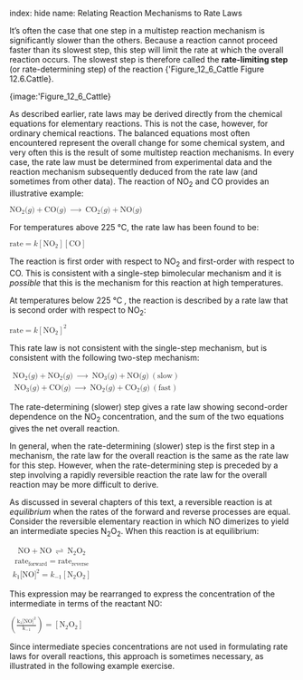 index: hide
name: Relating Reaction Mechanisms to Rate Laws

It’s often the case that one step in a multistep reaction mechanism is significantly slower than the others. Because a reaction cannot proceed faster than its slowest step, this step will limit the rate at which the overall reaction occurs. The slowest step is therefore called the  **rate-limiting step** (or rate-determining step) of the reaction {'Figure_12_6_Cattle Figure 12.6.Cattle}.


{image:'Figure_12_6_Cattle}
        

As described earlier, rate laws may be derived directly from the chemical equations for elementary reactions. This is not the case, however, for ordinary chemical reactions. The balanced equations most often encountered represent the overall change for some chemical system, and very often this is the result of some multistep reaction mechanisms. In every case, the rate law must be determined from experimental data and the reaction mechanism subsequently deduced from the rate law (and sometimes from other data). The reaction of NO<sub>2</sub> and CO provides an illustrative example:

<math xmlns:q="http://cnx.rice.edu/qml/1.0" xmlns:m="http://www.w3.org/1998/Math/MathML" xmlns:bib="http://bibtexml.sf.net/" xmlns:md="http://cnx.rice.edu/mdml" xmlns="http://cnx.rice.edu/cnxml"><mrow><msub><mrow><mtext>NO</mtext></mrow><mn>2</mn></msub><mo stretchy="false">(</mo><mi>g</mi><mo stretchy="false">)</mo><mo>+</mo><mtext>CO</mtext><mo stretchy="false">(</mo><mi>g</mi><mo stretchy="false">)</mo><mspace width="0.2em"/><mo stretchy="false">⟶</mo><mspace width="0.2em"/><msub><mrow><mtext>CO</mtext></mrow><mn>2</mn></msub><mo stretchy="false">(</mo><mi>g</mi><mo stretchy="false">)</mo><mo>+</mo><mtext>NO</mtext><mo stretchy="false">(</mo><mi>g</mi><mo stretchy="false">)</mo></mrow></math>

For temperatures above 225 °C, the rate law has been found to be:

<math xmlns:q="http://cnx.rice.edu/qml/1.0" xmlns:m="http://www.w3.org/1998/Math/MathML" xmlns:bib="http://bibtexml.sf.net/" xmlns:md="http://cnx.rice.edu/mdml" xmlns="http://cnx.rice.edu/cnxml"><mrow><mtext>rate</mtext><mo>=</mo><mi>k</mi><mrow><mo>[</mo><mrow><msub><mrow><mtext>NO</mtext></mrow><mn>2</mn></msub></mrow><mo>]</mo></mrow><mrow><mo>[</mo><mrow><mtext>CO</mtext></mrow><mo>]</mo></mrow></mrow></math>

The reaction is first order with respect to NO<sub>2</sub> and first-order with respect to CO. This is consistent with a single-step bimolecular mechanism and it is  *possible* that this is the mechanism for this reaction at high temperatures.

At temperatures below 225 °C *,* the reaction is described by a rate law that is second order with respect to NO<sub>2</sub>:

<math xmlns:q="http://cnx.rice.edu/qml/1.0" xmlns:m="http://www.w3.org/1998/Math/MathML" xmlns:bib="http://bibtexml.sf.net/" xmlns:md="http://cnx.rice.edu/mdml" xmlns="http://cnx.rice.edu/cnxml"><mrow><mtext>rate</mtext><mo>=</mo><mi>k</mi><msup><mrow><mrow><mo>[</mo><mrow><msub><mrow><mtext>NO</mtext></mrow><mn>2</mn></msub></mrow><mo>]</mo></mrow></mrow><mn>2</mn></msup></mrow></math>

This rate law is not consistent with the single-step mechanism, but is consistent with the following two-step mechanism:

<math xmlns:q="http://cnx.rice.edu/qml/1.0" xmlns:m="http://www.w3.org/1998/Math/MathML" xmlns:bib="http://bibtexml.sf.net/" xmlns:md="http://cnx.rice.edu/mdml" xmlns="http://cnx.rice.edu/cnxml"><mtable columnalign="left"><mtr><mtd><msub><mtext>NO</mtext><mn>2</mn></msub><mo stretchy="false">(</mo><mi>g</mi><mo stretchy="false">)</mo><mo>+</mo><msub><mtext>NO</mtext><mn>2</mn></msub><mo stretchy="false">(</mo><mi>g</mi><mo stretchy="false">)</mo><mspace width="0.2em"/><mo stretchy="false">⟶</mo><mspace width="0.2em"/><msub><mtext>NO</mtext><mn>3</mn></msub><mo stretchy="false">(</mo><mi>g</mi><mo stretchy="false">)</mo><mo>+</mo><mtext>NO</mtext><mo stretchy="false">(</mo><mi>g</mi><mo stretchy="false">)</mo><mspace width="0.2em"/><mrow><mo>(</mo><mrow><mtext>slow</mtext></mrow><mo>)</mo></mrow></mtd></mtr><mtr><mtd><msub><mtext>NO</mtext><mn>3</mn></msub><mo stretchy="false">(</mo><mi>g</mi><mo stretchy="false">)</mo><mo>+</mo><mtext>CO</mtext><mo stretchy="false">(</mo><mi>g</mi><mo stretchy="false">)</mo><mspace width="0.2em"/><mo stretchy="false">⟶</mo><mspace width="0.2em"/><msub><mtext>NO</mtext><mn>2</mn></msub><mo stretchy="false">(</mo><mi>g</mi><mo stretchy="false">)</mo><mo>+</mo><msub><mtext>CO</mtext><mn>2</mn></msub><mo stretchy="false">(</mo><mi>g</mi><mo stretchy="false">)</mo><mspace width="0.2em"/><mrow><mo>(</mo><mrow><mtext>fast</mtext></mrow><mo>)</mo></mrow></mtd></mtr></mtable></math>

The rate-determining (slower) step gives a rate law showing second-order dependence on the NO<sub>2</sub> concentration, and the sum of the two equations gives the net overall reaction.

In general, when the rate-determining (slower) step is the first step in a mechanism, the rate law for the overall reaction is the same as the rate law for this step. However, when the rate-determining step is preceded by a step involving a rapidly reversible reaction the rate law for the overall reaction may be more difficult to derive.

As discussed in several chapters of this text, a reversible reaction is at  *equilibrium* when the rates of the forward and reverse processes are equal. Consider the reversible elementary reaction in which NO dimerizes to yield an intermediate species N<sub>2</sub>O<sub>2</sub>. When this reaction is at equilibrium:

<math xmlns:q="http://cnx.rice.edu/qml/1.0" xmlns:m="http://www.w3.org/1998/Math/MathML" xmlns:bib="http://bibtexml.sf.net/" xmlns:md="http://cnx.rice.edu/mdml" xmlns="http://cnx.rice.edu/cnxml"><mtable columnalign="left"><mtr><mtd><mtext>NO</mtext><mo>+</mo><mtext>NO</mtext><mspace width="0.2em"/><mo stretchy="false">⇌</mo><mspace width="0.2em"/><msub><mtext>N</mtext><mn>2</mn></msub><msub><mtext>O</mtext><mn>2</mn></msub></mtd></mtr><mtr><mtd><msub><mtext>rate</mtext><mrow><mtext>forward</mtext></mrow></msub><mo>=</mo><msub><mtext>rate</mtext><mrow><mtext>reverse</mtext></mrow></msub></mtd></mtr><mtr><mtd><msub><mi>k</mi><mn>1</mn></msub><mo stretchy="false">[</mo><mtext>NO</mtext><msup><mo stretchy="false">]</mo><mrow><mn>2</mn></mrow></msup><mo>=</mo><msub><mi>k</mi><mrow><mn>−1</mn></mrow></msub><mrow><mo>[</mo><mrow><msub><mtext>N</mtext><mn>2</mn></msub><msub><mtext>O</mtext><mn>2</mn></msub></mrow><mo>]</mo></mrow></mtd></mtr></mtable></math>

This expression may be rearranged to express the concentration of the intermediate in terms of the reactant NO:

<math xmlns:q="http://cnx.rice.edu/qml/1.0" xmlns:m="http://www.w3.org/1998/Math/MathML" xmlns:bib="http://bibtexml.sf.net/" xmlns:md="http://cnx.rice.edu/mdml" xmlns="http://cnx.rice.edu/cnxml"><mrow><mrow><mo>(</mo><mrow><mfrac><mrow><msub><mtext>k</mtext><mn>1</mn></msub><mo stretchy="false">[</mo><mtext>NO</mtext><msup><mrow><mo stretchy="false">]</mo></mrow><mn>2</mn></msup></mrow><mrow><msub><mtext>k</mtext><mrow><mn>−1</mn></mrow></msub></mrow></mfrac></mrow><mo>)</mo></mrow><mo>=</mo><mrow><mo>[</mo><mrow><msub><mtext>N</mtext><mn>2</mn></msub><msub><mtext>O</mtext><mn>2</mn></msub></mrow><mo>]</mo></mrow></mrow></math>

Since intermediate species concentrations are not used in formulating rate laws for overall reactions, this approach is sometimes necessary, as illustrated in the following example exercise.
